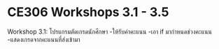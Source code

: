 # CE306 Workshops 3.1 - 3.5
Workshop 3.1: โปรแกรมตัดเกรดนักศึกษา
-ให้รับค่าคะแนน
-เอา if มากำหนดช่วงคะแนน
-แสดงเกรดจากคะแนนที่ส่งเข้ามา